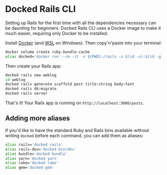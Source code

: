 # Docked Rails CLI

Setting up Rails for the first time with all the dependencies necessary can be daunting for beginners. Docked Rails CLI uses a Docker image to make it much easier, requiring only Docker to be installed.

Install [Docker](https://www.docker.com/products/docker-desktop/) (and [WSL](https://learn.microsoft.com/en-us/windows/wsl/install) on Windows). Then copy'n'paste into your terminal:

```bash
docker volume create ruby-bundle-cache
alias docked='docker run --rm -it -v ${PWD}:/rails -u $(id -u):$(id -g) -v ruby-bundle-cache:/bundle -p 3000:3000 ghcr.io/rails/cli'
```

Then create your Rails app:

```bash
docked rails new weblog
cd weblog
docked rails generate scaffold post title:string body:text
docked rails db:migrate
docked rails server
```

That's it! Your Rails app is running on `http://localhost:3000/posts`.

## Adding more aliases

If you'd like to have the standard Ruby and Rails bins available without writing `docked` before each command, you can add them as aliases:

```bash
alias rails='docked rails'
alias rails-dev='docked bin/dev'
alias bundle='docked bundle'
alias yarn='docked yarn'
alias rake='docked rake'
alias gem='docked gem'
```

